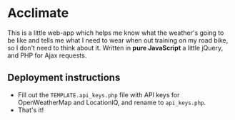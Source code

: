 # Acclimate

This is a little web-app which helps me know what the weather's going to be like and tells me what I need to wear when out training on my road bike, so I don't need to think about it. Written in **pure JavaScript** a little jQuery, and PHP for Ajax requests.

## Deployment instructions

- Fill out the `TEMPLATE.api_keys.php` file with API keys for OpenWeatherMap and LocationIQ, and rename to `api_keys.php`.
- That's it!
